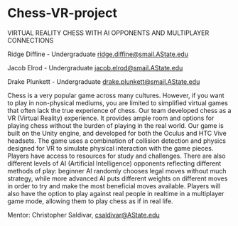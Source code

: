 # Chess-VR-project
VIRTUAL REALITY CHESS WITH AI OPPONENTS AND MULTIPLAYER CONNECTIONS

Ridge Diffine - Undergraduate
ridge.diffine@smail.AState.edu

Jacob Elrod - Undergraduate
jacob.elrod@smail.AState.edu

Drake Plunkett - Undergraduate
drake.plunkett@smail.AState.edu 

Chess is a very popular game across many cultures. However, if you want to play in non-physical mediums, 
you are limited to simplified virtual games that often lack the true experience of chess. Our team  developed 
chess as a VR (Virtual Reality) experience. It provides ample room and options for playing chess without the 
burden of playing in the real world. Our game is built on the Unity engine, and developed for both the Oculus 
and HTC Vive headsets. The game uses a combination of collision detection and physics designed for VR to simulate 
physical interaction with the game pieces. Players have access to resources for study and challenges. There are 
also different levels of AI (Artificial Intelligence) opponents reflecting different methods of play: beginner 
AI randomly chooses legal moves without much strategy, while more advanced AI puts different weights on 
different moves in order to try and make the most beneficial moves available. Players will also have the 
option to play against real people in realtime in a multiplayer game mode, allowing them to play chess as if in real life.

Mentor: Christopher Saldivar, csaldivar@AState.edu

